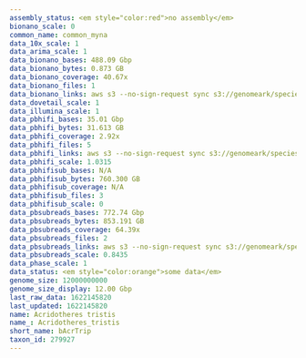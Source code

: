 ```yaml
---
assembly_status: <em style="color:red">no assembly</em>
bionano_scale: 0
common_name: common_myna
data_10x_scale: 1
data_arima_scale: 1
data_bionano_bases: 488.09 Gbp
data_bionano_bytes: 0.873 GB
data_bionano_coverage: 40.67x
data_bionano_files: 1
data_bionano_links: aws s3 --no-sign-request sync s3://genomeark/species/Acridotheres_tristis/bAcrTri1/genomic_data/bionano/ .<br>
data_dovetail_scale: 1
data_illumina_scale: 1
data_pbhifi_bases: 35.01 Gbp
data_pbhifi_bytes: 31.613 GB
data_pbhifi_coverage: 2.92x
data_pbhifi_files: 5
data_pbhifi_links: aws s3 --no-sign-request sync s3://genomeark/species/Acridotheres_tristis/bAcrTri1/genomic_data/pacbio/ . --exclude "*subreads.bam*"<br>
data_pbhifi_scale: 1.0315
data_pbhifisub_bases: N/A
data_pbhifisub_bytes: 760.300 GB
data_pbhifisub_coverage: N/A
data_pbhifisub_files: 3
data_pbhifisub_scale: 0
data_pbsubreads_bases: 772.74 Gbp
data_pbsubreads_bytes: 853.191 GB
data_pbsubreads_coverage: 64.39x
data_pbsubreads_files: 2
data_pbsubreads_links: aws s3 --no-sign-request sync s3://genomeark/species/Acridotheres_tristis/bAcrTri1/genomic_data/pacbio/ . --exclude "*ccs*bam*"<br>
data_pbsubreads_scale: 0.8435
data_phase_scale: 1
data_status: <em style="color:orange">some data</em>
genome_size: 12000000000
genome_size_display: 12.00 Gbp
last_raw_data: 1622145820
last_updated: 1622145820
name: Acridotheres tristis
name_: Acridotheres_tristis
short_name: bAcrTrip
taxon_id: 279927
---
```

